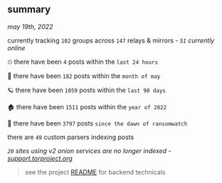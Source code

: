 
## summary
_may 19th, 2022_

currently tracking `102` groups across `147` relays & mirrors - _`51` currently online_

⏲ there have been `4` posts within the `last 24 hours`

🦈 there have been `182` posts within the `month of may`

🪐 there have been `1059` posts within the `last 90 days`

🏚 there have been `1511` posts within the `year of 2022`

🦕 there have been `3797` posts `since the dawn of ransomwatch`

there are `49` custom parsers indexing posts

_`20` sites using v2 onion services are no longer indexed - [support.torproject.org](https://support.torproject.org/onionservices/v2-deprecation/)_

> see the project [README](https://github.com/joshhighet/ransomwatch#ransomwatch--) for backend technicals
